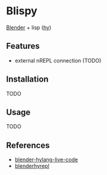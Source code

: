 # Blispy
[Blender](https://www.blender.org/) + lisp ([hy](https://github.com/hylang/hy))

## Features
* external nREPL connection (TODO)

## Installation
TODO

## Usage
TODO

## References
* [blender-hylang-live-code](https://github.com/chr15m/blender-hylang-live-code)
* [blenderhyrepl](https://github.com/nasser/blenderhyrepl)
